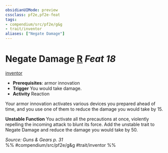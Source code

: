 ```yaml
---
obsidianUIMode: preview
cssclass: pf2e,pf2e-feat
tags:
- compendium/src/pf2e/g&g
- trait/inventor
aliases: ["Negate Damage"]
---
```

# Negate Damage  [R](/rules/core-rulebook/chapter-9-playing-the-game.md#Actions "Reaction") *Feat 18*  
[inventor](/rules/traits/inventor-g-g.md)  

- **Prerequisites**: armor innovation
- **Trigger** You would take damage.
- **Activity** Reaction

Your armor innovation activates various devices you prepared ahead of time, and you use one of them to reduce the damage you would take by 15.

**Unstable Function** You activate all the precautions at once, violently repelling the incoming attack to blunt its force. Add the unstable trait to Negate Damage and reduce the damage you would take by 50.

*Source: Guns & Gears p. 31*  
%% #compendium/src/pf2e/g&g #trait/inventor %%